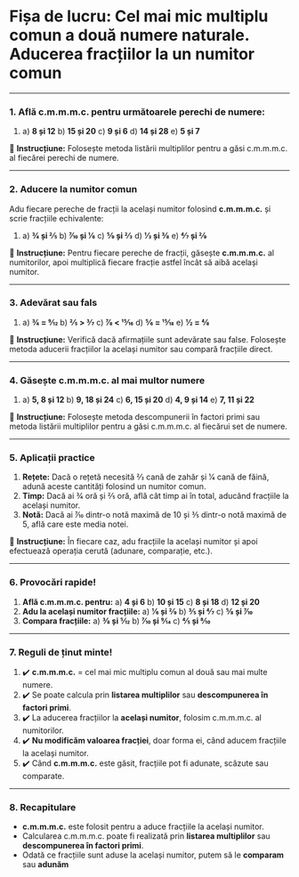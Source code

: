 # **Fișa de lucru: Cel mai mic multiplu comun a două numere naturale. Aducerea fracțiilor la un numitor comun**



------

### **1. Află c.m.m.m.c. pentru următoarele perechi de numere:**

1. a) **8 și 12**
    b) **15 și 20**
    c) **9 și 6**
    d) **14 și 28**
    e) **5 și 7**

📝 **Instrucțiune:**
 Folosește metoda listării multiplilor pentru a găsi c.m.m.m.c. al fiecărei perechi de numere.

------

### **2. Aducere la numitor comun**

Adu fiecare pereche de fracții la același numitor folosind **c.m.m.m.c.** și scrie fracțiile echivalente:

1. a) **3⁄4 și 2⁄5**
    b) **7⁄10 și 1⁄6**
    c) **5⁄9 și 2⁄3**
    d) **1⁄3 și 3⁄8**
    e) **4⁄7 și 2⁄9**

📝 **Instrucțiune:**
 Pentru fiecare pereche de fracții, găsește **c.m.m.m.c.** al numitorilor, apoi multiplică fiecare fracție astfel încât să aibă același numitor.

------

### **3. Adevărat sau fals**

1. a) **3⁄4 = 9⁄12**
    b) **2⁄5 > 3⁄7**
    c) **7⁄8 < 15⁄16**
    d) **5⁄6 = 15⁄18**
    e) **1⁄2 = 4⁄8**

📝 **Instrucțiune:**
 Verifică dacă afirmațiile sunt adevărate sau false. Folosește metoda aducerii fracțiilor la același numitor sau compară fracțiile direct.

------

### **4. Găsește c.m.m.m.c. al mai multor numere**

1. a) **5, 8 și 12**
    b) **9, 18 și 24**
    c) **6, 15 și 20**
    d) **4, 9 și 14**
    e) **7, 11 și 22**

📝 **Instrucțiune:**
 Folosește metoda descompunerii în factori primi sau metoda listării multiplilor pentru a găsi c.m.m.m.c. al fiecărui set de numere.

------

### **5. Aplicații practice**

1. **Rețete:** Dacă o rețetă necesită 2⁄3 cană de zahăr și 1⁄4 cană de făină, adună aceste cantități folosind un numitor comun.
2. **Timp:** Dacă ai 3⁄4 oră și 2⁄5 oră, află cât timp ai în total, aducând fracțiile la același numitor.
3. **Notă:** Dacă ai 7⁄10 dintr-o notă maximă de 10 și 3⁄5 dintr-o notă maximă de 5, află care este media notei.

📝 **Instrucțiune:**
 În fiecare caz, adu fracțiile la același numitor și apoi efectuează operația cerută (adunare, comparație, etc.).

------

### **6. Provocări rapide!**

1. **Află c.m.m.m.c. pentru:**
    a) **4 și 6**
    b) **10 și 15**
    c) **8 și 18**
    d) **12 și 20**
2. **Adu la același numitor fracțiile:**
    a) **1⁄6 și 2⁄9**
    b) **3⁄5 și 4⁄7**
    c) **5⁄8 și 7⁄10**
3. **Compara fracțiile:**
    a) **3⁄8 și 5⁄12**
    b) **7⁄10 și 9⁄14**
    c) **4⁄5 și 8⁄10**

------

### **7. Reguli de ținut minte!**

1. ✔️ **c.m.m.m.c.** = cel mai mic multiplu comun al două sau mai multe numere.
2. ✔️ Se poate calcula prin **listarea multiplilor** sau **descompunerea în factori primi**.
3. ✔️ La aducerea fracțiilor la **același numitor**, folosim c.m.m.m.c. al numitorilor.
4. ✔️ **Nu modificăm valoarea fracției**, doar forma ei, când aducem fracțiile la același numitor.
5. ✔️ Când **c.m.m.m.c.** este găsit, fracțiile pot fi adunate, scăzute sau comparate.

------

### **8. Recapitulare**

- **c.m.m.m.c.** este folosit pentru a aduce fracțiile la același numitor.
- Calcularea c.m.m.m.c. poate fi realizată prin **listarea multiplilor** sau **descompunerea în factori primi**.
- Odată ce fracțiile sunt aduse la același numitor, putem să le **comparam** sau **adunăm**